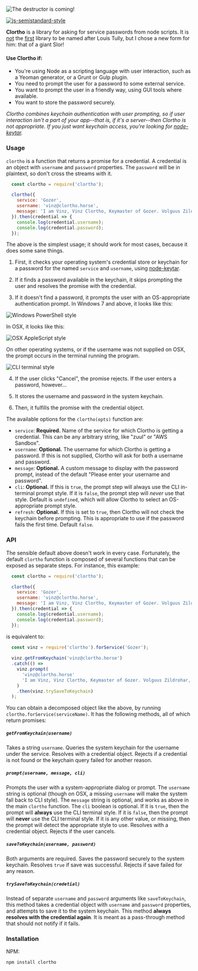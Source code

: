 ![The destructor is coming!](http://i.imgur.com/RiMmYgU.png])

[![js-semistandard-style](https://img.shields.io/badge/code%20style-semistandard-brightgreen.svg?style=flat-square)](https://github.com/Flet/semistandard)

**Clortho** is a library for asking for service passwords from node scripts. It is [not](https://github.com/pivotal/vinz-clortho) the [first](https://github.com/mozilla/vinz-clortho) library to be named after Louis Tully, but I chose a new form for him: that of a giant Slor!

#### Use Clortho if:
 - You're using Node as a scripting language with user interaction, such as a Yeoman generator, or a Grunt or Gulp plugin.
 - You need to prompt the user for a password to some external service.
 - You want to prompt the user in a friendly way, using GUI tools where available.
 - You want to store the password securely.
 
*Clortho combines keychain authentication with user prompting, so if user interaction isn't a part of your app--that is, if it's a server--then Clortho is not appropriate. If you just want keychain access, you're looking for [node-keytar][1].*

### Usage

`clortho` is a function that returns a promise for a credential. A credential is an object with `username` and `password` properties. The `password` will be in plaintext, so don't cross the streams with it.

```js
  const clortho = require('clortho');

  clortho({
    service: 'Gozer',
    username: 'vinz@clortho.horse',
    message: 'I am Vinz, Vinz Clortho, Keymaster of Gozer. Volguus Zildrohar, Lord of the Sebouillia. Are you the Gatekeeper?'
  }).then(credential => {
    console.log(credential.username);
    console.log(credential.password);
  });
```

The above is the simplest usage; it should work for most cases, because it does some sane things.

1. First, it checks your operating system's credential store or keychain for a password for the named `service` and `username`, using [node-keytar][1].

2. If it finds a password available in the keychain, it skips prompting the user and resolves the promise with the credential.

3. If it doesn't find a password, it prompts the user with an OS-appropriate authentication prompt. In Windows 7 and above, it looks like this:

  ![Windows PowerShell style](http://i.imgur.com/y79xLc7.png)

  In OSX, it looks like this:

  ![OSX AppleScript style](http://i.imgur.com/YWUxewA.png)

  On other operating systems, or if the username was not supplied on OSX, the prompt occurs in the terminal running the program.

  ![CLI terminal style](http://i.imgur.com/nMnyciR.png)

4. If the user clicks "Cancel", the promise rejects. If the user enters a password, however...

5. It stores the username and password in the system keychain.

6. Then, it fulfills the promise with the credential object.

The available options for the `clortho(opts)` function are:
 - `service`: **Required.** Name of the service for which Clortho is getting a credential. This can be any arbitrary string, like "zuul" or "AWS Sandbox".
 - `username`: **Optional.** The username for which Clortho is getting a password. If this is not supplied, Clortho will ask for both a username and password.
 - `message`: **Optional.** A custom message to display with the password prompt, instead of the default "Please enter your username and password".
 - `cli`: **Optional.** If this is `true`, the prompt step will always use the CLI in-terminal prompt style. If it is `false`, the prompt step will *never* use that style. Default is `undefined`, which will allow Clortho to select an OS-appropriate prompt style.
 - `refresh`: **Optional.** If this is set to `true`, then Clortho will not check the keychain before prompting. This is appropriate to use if the password fails the first time. Default `false`.

### API

The sensible default above doesn't work in every case. Fortunately, the default `clortho` function is composed of several functions that can be exposed as separate steps. For instance, this example:

```js
  const clortho = require('clortho');

  clortho({
    service: 'Gozer',
    username: 'vinz@clortho.horse',
    message: 'I am Vinz, Vinz Clortho, Keymaster of Gozer. Volguus Zildrohar, Lord of the Sebouillia. Are you the Gatekeeper?'
  }).then(credential => {
    console.log(credential.username);
    console.log(credential.password);
  });
```

is equivalent to:

```js
  const vinz = require('clortho').forService('Gozer');
  
  vinz.getFromKeychain('vinz@clortho.horse')
  .catch(() =>
    vinz.prompt(
      'vinz@clortho.horse'
      'I am Vinz, Vinz Clortho, Keymaster of Gozer. Volguus Zildrohar, Lord of the Sebouillia. Are you the Gatekeeper?'
    )
    .then(vinz.trySaveToKeychain)
  );
```

You can obtain a decomposed object like the above, by running `clortho.forService(serviceName)`. It has the following methods, all of which return promises:

##### `getFromKeychain(username)`
Takes a string `username`. Queries the system keychain for the username under the service. Resolves with a credential object. Rejects if a credential is not found or the keychain query failed for another reason.

##### `prompt(username, message, cli)`
Prompts the user with a system-appropriate dialog or prompt. The `username` string is optional (though on OSX, a missing `username` will make the system fall back to CLI style). The `message` string is optional, and works as above in the main `clortho` function. The `cli` boolean is optional. If it is `true`, then the prompt will **always** use the CLI terminal style. If it is `false`, then the prompt will **never** use the CLI terminal style. If it is any other value, or missing, then the prompt will detect the appropriate style to use. Resolves with a credential object. Rejects if the user cancels.

##### `saveToKeychain(username, password)`
Both arguments are required. Saves the password securely to the system keychain. Resolves `true` if save was successful. Rejects if save failed for any reason.

##### `trySaveToKeychain(credetial)`
Instead of separate `username` and `password` arguments like `saveToKeychain`, this method takes a credential object with `username` and `password` properties, and attempts to save it to the system keychain. This method **always resolves with the credential again**. It is meant as a pass-through method that should not notify if it fails.

### Installation

NPM:

    npm install clortho

[1]: https://github.com/atom/node-keytar "node-keytar"
